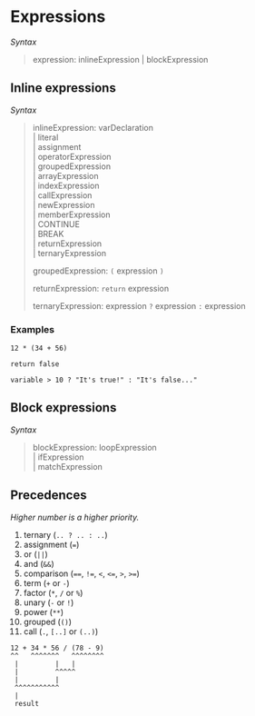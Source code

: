 # Expressions

*Syntax*
> expression: inlineExpression | blockExpression

## Inline expressions

*Syntax*
> inlineExpression: varDeclaration \
> | literal \
> | assignment \
> | operatorExpression \
> | groupedExpression \
> | arrayExpression \
> | indexExpression \
> | callExpression \
> | newExpression \
> | memberExpression \
> | CONTINUE \
> | BREAK \
> | returnExpression \
> | ternaryExpression
>
> groupedExpression: `(` expression `)`
>
> returnExpression: `return` expression
>
> ternaryExpression: expression `?` expression `:` expression

### Examples

```
12 * (34 + 56)
```

```
return false
```

```
variable > 10 ? "It's true!" : "It's false..."
```

## Block expressions

*Syntax*
> blockExpression: loopExpression \
> | ifExpression \
> | matchExpression

## Precedences

*Higher number is a higher priority.*
1. ternary (`.. ? .. : ..`)
1. assignment (`=`)
1. or (`||`)
1. and (`&&`)
1. comparison (`==`, `!=`, `<`, `<=`, `>`, `>=`)
1. term (`+` or `-`)
1. factor (`*`, `/` or `%`)
1. unary (`-` or `!`)
1. power (`**`)
1. grouped (`()`)
1. call (`.`, `[..]` or `(..)`)

```
12 + 34 * 56 / (78 - 9)
^^   ^^^^^^^   ^^^^^^^^
 |         |   |
 |         ^^^^^
 |         |
 ^^^^^^^^^^^
 |
 result
```
